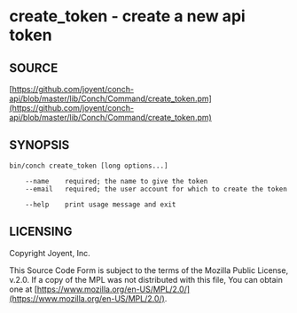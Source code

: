 # create\_token - create a new api token

## SOURCE

[https://github.com/joyent/conch-api/blob/master/lib/Conch/Command/create_token.pm](https://github.com/joyent/conch-api/blob/master/lib/Conch/Command/create_token.pm)

## SYNOPSIS

```
bin/conch create_token [long options...]

    --name    required; the name to give the token
    --email   required; the user account for which to create the token

    --help    print usage message and exit
```

## LICENSING

Copyright Joyent, Inc.

This Source Code Form is subject to the terms of the Mozilla Public License,
v.2.0. If a copy of the MPL was not distributed with this file, You can obtain
one at [https://www.mozilla.org/en-US/MPL/2.0/](https://www.mozilla.org/en-US/MPL/2.0/).
